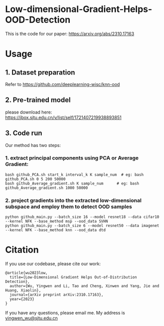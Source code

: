 # Low-dimensional-Gradient-Helps-OOD-Detection
This is the code for our paper: <https://arxiv.org/abs/2310.17163>
# Usage
## 1. Dataset preparation
Refer to <https://github.com/deeplearning-wisc/knn-ood>
## 2. Pre-trained model
please download here: <https://jbox.sjtu.edu.cn/v/list/self/1721407219938893851>
## 3. Code run
Our method has two steps: 
### 1. extract principal components using PCA or Average Gradient:
```
bash github_PCA.sh start_k interval_k K sample_num  # eg: bash github_PCA.sh 0 5 200 50000
bash github_Average_gradient.sh K sample_num      # eg: bash github_Average_gradient.sh 1000 50000
```
### 2. project gradients into the extracted low-dimensional subspace and employ them to detect OOD samples
```
python github_main.py --batch_size 16 --model resnet18 --data cifar10 --kernel NFK --base_method msp --ood_data SVHN
python github_main.py --batch_size 6 --model resnet50 --data imagenet --kernel NFK --base_method knn --ood_data dtd
```
# Citation
If you use our codebase, please cite our work:
```
@article{wu2023low,
  title={Low-Dimensional Gradient Helps Out-of-Distribution Detection},
  author={Wu, Yingwen and Li, Tao and Cheng, Xinwen and Yang, Jie and Huang, Xiaolin},
  journal={arXiv preprint arXiv:2310.17163},
  year={2023}
}
```
If you have any questions, please email me. My address is yingwen_wu@sjtu.edu.cn
